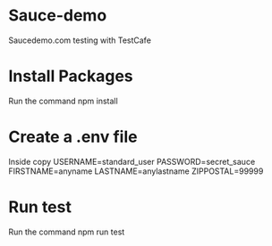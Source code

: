 # Sauce-demo
Saucedemo.com testing with TestCafe

# Install Packages
Run the command npm install

# Create a .env file
Inside copy
  USERNAME=standard_user
  PASSWORD=secret_sauce
  FIRSTNAME=anyname
  LASTNAME=anylastname
  ZIPPOSTAL=99999
  
# Run test
Run the command npm run test
  
